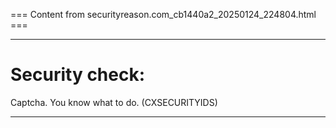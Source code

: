 === Content from securityreason.com_cb1440a2_20250124_224804.html ===


---

# Security check:

Captcha. You know what to do. (CXSECURITYIDS)

---


